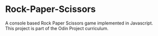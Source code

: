 # Rock-Paper-Scissors
A console based Rock Paper Scissors game implemented in Javascript. This project is part of the Odin Project curriculum.
